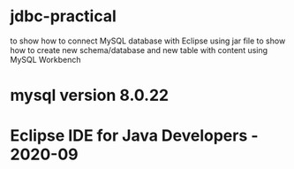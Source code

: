 # jdbc-practical

to show how to connect MySQL database with Eclipse using jar file
to show how to create new schema/database and new table with content using MySQL Workbench

# mysql version 8.0.22
# Eclipse IDE for Java Developers - 2020-09
